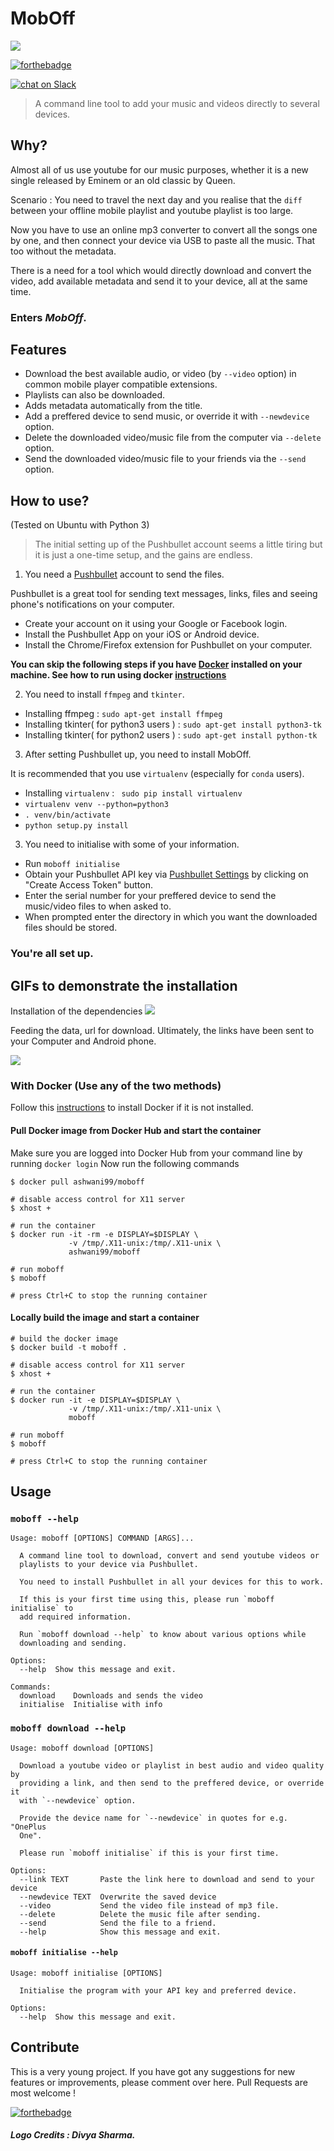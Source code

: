 # MobOff 
![](https://raw.githubusercontent.com/Parth-Vader/MobOff/master/Logo1.png)

[![forthebadge](http://forthebadge.com/images/badges/made-with-python.svg)](http://forthebadge.com)


[![chat on Slack](https://img.shields.io/badge/chat%20on%20-Slack-brightgreen.svg?style=for-the-badge)](https://kwoc2017-parth.slack.com/)

> A command line tool to add your music and videos directly to several devices.

## Why?

Almost all of us use youtube for our music purposes, whether it is a new single released by Eminem or an old classic by Queen. 

Scenario : You need to travel the next day and you realise that the `diff` between your offline mobile playlist and youtube playlist is too large.

Now you have to use an online mp3 converter to convert all the songs one by one, and then connect your device via USB to paste all the music. That too without the metadata.

There is a need for a tool which would directly download and convert the video, add available metadata and send it to your device, all at the same time.

### Enters *MobOff*.

## Features

* Download the best available audio, or video (by `--video` option) in common mobile player compatible extensions.
* Playlists can also be downloaded.
* Adds metadata automatically from the title.
* Add a preffered device to send music, or override it with `--newdevice` option.
* Delete the downloaded video/music file from the computer via `--delete` option.
* Send the downloaded video/music file to your friends via the `--send` option.

## How to use?

(Tested on Ubuntu with Python 3)

>The initial setting up of the Pushbullet account seems a little tiring but it is just a one-time setup, and the gains are endless.

1. You need a [Pushbullet](https://www.pushbullet.com/) account to send the files. 

Pushbullet is a great tool for sending text messages, links, files and seeing phone's notifications on your computer.

  * Create your account on it using your Google or Facebook login.
  * Install the Pushbullet App on your iOS or Android device.
  * Install the Chrome/Firefox extension for Pushbullet on your computer.

**You can skip the following steps if you have [Docker](https://www.docker.com/) installed on your machine. See how to run using docker [instructions](#with-docker)**

2. You need to install `ffmpeg` and `tkinter`.
  * Installing ffmpeg :  `sudo apt-get install ffmpeg`
  * Installing tkinter( for python3 users ) :  `sudo apt-get install python3-tk` 
  * Installing tkinter( for python2 users ) :  `sudo apt-get install python-tk`

3. After setting Pushbullet up, you need to install MobOff.

It is recommended that you use `virtualenv` (especially for `conda` users).

  * Installing `virtualenv` : ` sudo pip install virtualenv`
  * `virtualenv venv --python=python3`
  * `. venv/bin/activate`
  * `python setup.py install`

3. You need to initialise with some of your information.
  
  * Run `moboff initialise`
  * Obtain your Pushbullet API key via [Pushbullet Settings](https://www.pushbullet.com/#settings/account) by clicking on "Create Access Token" button.
  * Enter the serial number for your preffered device to send the music/video files to when asked to.
  * When prompted enter the directory in which you want the downloaded files should be stored. 
  
### You're all set up.

## GIFs to demonstrate the installation
Installation of the dependencies
![](P1.gif?raw=true)

Feeding the data, url for download. Ultimately, the links have been sent to your Computer and Android phone.

![](P2.gif?raw=true)

### With Docker (Use any of the two methods)

Follow this [instructions](https://docs.docker.com/install) to install Docker if it is not installed.

#### Pull Docker image from Docker Hub and start the container
Make sure you are logged into Docker Hub from your command line by running `docker login`
Now run the following commands
```
$ docker pull ashwani99/moboff

# disable access control for X11 server
$ xhost +

# run the container
$ docker run -it -rm -e DISPLAY=$DISPLAY \
             -v /tmp/.X11-unix:/tmp/.X11-unix \
             ashwani99/moboff

# run moboff
$ moboff

# press Ctrl+C to stop the running container
```

#### Locally build the image and start a container
```
# build the docker image
$ docker build -t moboff .

# disable access control for X11 server
$ xhost +

# run the container
$ docker run -it -e DISPLAY=$DISPLAY \
             -v /tmp/.X11-unix:/tmp/.X11-unix \
             moboff

# run moboff
$ moboff

# press Ctrl+C to stop the running container
```

## Usage

### `moboff --help`
    Usage: moboff [OPTIONS] COMMAND [ARGS]...

      A command line tool to download, convert and send youtube videos or
      playlists to your device via Pushbullet.

      You need to install Pushbullet in all your devices for this to work.

      If this is your first time using this, please run `moboff initialise` to
      add required information.

      Run `moboff download --help` to know about various options while
      downloading and sending.

    Options:
      --help  Show this message and exit.

    Commands:
      download    Downloads and sends the video
      initialise  Initialise with info

### `moboff download --help`
    Usage: moboff download [OPTIONS]

      Download a youtube video or playlist in best audio and video quality by
      providing a link, and then send to the preffered device, or override it
      with `--newdevice` option.

      Provide the device name for `--newdevice` in quotes for e.g. "OnePlus
      One".

      Please run `moboff initialise` if this is your first time.

    Options:
      --link TEXT       Paste the link here to download and send to your device
      --newdevice TEXT  Overwrite the saved device
      --video           Send the video file instead of mp3 file.
      --delete          Delete the music file after sending.
      --send            Send the file to a friend.
      --help            Show this message and exit.
      
#### `moboff initialise --help`
    Usage: moboff initialise [OPTIONS]
      
      Initialise the program with your API key and preferred device.
      
    Options:
      --help  Show this message and exit.

## Contribute

This is a very young project. If you have got any suggestions for new features or improvements, please comment over here. Pull Requests are most welcome !


[![forthebadge](http://forthebadge.com/images/badges/built-with-love.svg)](http://forthebadge.com)

##### Logo Credits : Divya Sharma.
